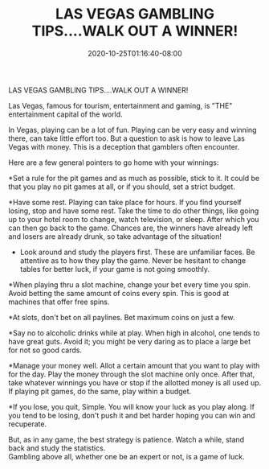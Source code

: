 ﻿---
title: "LAS VEGAS GAMBLING TIPS....WALK OUT A WINNER!"
date: 2020-10-25T01:16:40-08:00
description: "Gambling Tips for Web Success"
featured_image: "/images/Gambling.jpg"
tags: ["Gambling"]
---

LAS VEGAS GAMBLING TIPS....WALK OUT A WINNER! 
                                        
Las Vegas, famous for tourism, entertainment and gaming, is "THE" entertainment capital of the world.

In Vegas, playing can be a lot of fun.  Playing can be very easy and winning there, can take little effort too.  But a question to ask is how to leave Las Vegas with money.  This is a deception that gamblers often encounter.

Here are a few general pointers to go home with your winnings:

*Set a rule for the pit games and as much as possible, stick to it.  It could be that you play no pit games at all, or if you should, set a strict budget.  

*Have some rest.  Playing can take place for hours.  If you find yourself losing, stop and have some rest.  Take the time to do other things, like going up to your hotel room to change, watch television, or sleep.  After which you can then go back to the game.  Chances are, the winners have already left and losers are already drunk, so take advantage of the situation!

* Look around and study the players first.  These are unfamiliar faces.  Be attentive as to how they play the game.  Never be hesitant to change tables for better luck, if your game is not going smoothly.  

*When playing thru a slot machine, change your bet every time you spin.  Avoid betting the same amount of coins every spin.  This is good at machines that offer free spins.

*At slots, don't bet on all paylines.  Bet maximum coins on just a few.

*Say no to alcoholic drinks while at play.  When high in alcohol, one tends to have great guts.  Avoid it; you might be very daring as to place a large bet for not so good cards.

*Manage your money well.  Allot a certain amount that you want to play with for the day.  Play the money through the slot machine only once.   After that, take whatever winnings you have or stop if the allotted money is all used up.  If playing pit games, do the same, play within a budget.

*If you lose, you quit, Simple.  You will know your luck as you play along.  If you tend to be losing, don't push it and bet harder hoping you can win and recuperate.
  
But, as in any game, the best strategy is patience.  Watch a while, stand back and study the statistics.  
Gambling above all, whether one be an expert or not, is a game of luck.

